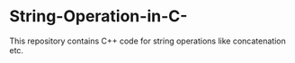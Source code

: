 # String-Operation-in-C-
This repository contains C++ code for string operations like concatenation etc.
